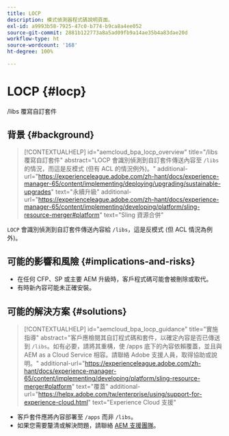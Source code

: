 ```yaml
---
title: LOCP
description: 模式偵測器程式碼說明頁面。
exl-id: a9993b58-7925-47c0-b774-b9ca8a4ee052
source-git-commit: 2881b122773a8a5ad09fb9a14ae35b4a83dae20d
workflow-type: ht
source-wordcount: '168'
ht-degree: 100%

---
```


# LOCP {#locp}

/libs 覆寫自訂套件

## 背景 {#background}

>[!CONTEXTUALHELP]
>id="aemcloud_bpa_locp_overview"
>title="/libs 覆寫自訂套件"
>abstract="LOCP 會識別偵測到自訂套件傳送內容至 `/libs` 的情況，而這是反模式 (但有 ACL 的情況例外)。"
>additional-url="https://experienceleague.adobe.com/zh-hant/docs/experience-manager-65/content/implementing/deploying/upgrading/sustainable-upgrades" text="永續升級"
>additional-url="https://experienceleague.adobe.com/zh-hant/docs/experience-manager-65/content/implementing/developing/platform/sling-resource-merger#platform" text="Sling 資源合併"

`LOCP` 會識別偵測到自訂套件傳送內容給 `/libs`，這是反模式 (但 ACL 情況為例外)。

## 可能的影響和風險 {#implications-and-risks}

* 在任何 CFP、SP 或主要 AEM 升級時，客戶程式碼可能會被刪除或取代。
* 有時新內容可能未正確安裝。

## 可能的解決方案 {#solutions}

>[!CONTEXTUALHELP]
>id="aemcloud_bpa_locp_guidance"
>title="實施指導"
>abstract="客戶應檢閱其自訂程式碼和套件，以確定內容是否已傳送到 `/libs`。如有必要，請將其重構，使 /apps 底下的內容依賴覆蓋，並且與 AEM as a Cloud Service 相容。請聯絡 Adobe 支援人員，取得協助或說明。"
>additional-url="https://experienceleague.adobe.com/zh-hant/docs/experience-manager-65/content/implementing/developing/platform/sling-resource-merger#platform" text="覆蓋"
>additional-url="https://helpx.adobe.com/tw/enterprise/using/support-for-experience-cloud.html" text="Experience Cloud 支援"

* 客戶套件應將內容部署至 `/apps` 而非 `/libs`。
* 如果您需要釐清或解決問題，請聯絡 [AEM 支援團隊](https://helpx.adobe.com/tw/enterprise/using/support-for-experience-cloud.html)。
